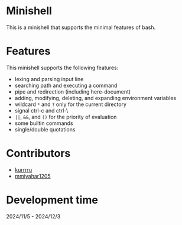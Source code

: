 # Minishell
This is a minishell that supports the minimal features of bash.

# Features
This minishell supports the following features:
- lexing and parsing input line
- searching path and executing a command
- pipe and redirection (including here-document)
- adding, modifying, deleting, and expanding environment variables
- wildcard `*` and `?` only for the current directory
- signal ctrl-c and ctrl-\
- `||`, `&&`, and `()` for the priority of evaluation
- some builtin commands
- single/double quotations

# Contributors
- [kurrrru](https://github.com/kurrrru/)
- [mmiyahar1205](https://github.com/mmiyahar1205)

# Development time
2024/11/5 - 2024/12/3





